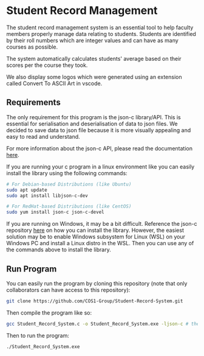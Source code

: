 # Student Record Management

The student record management system is an essential tool to help faculty members properly manage data relating to students. Students are identified by their roll numbers which are integer values and can have as many courses as possible.

The system automatically calculates students' average based on their scores per the course they took.

We also display some logos which were generated using an extension called  Convert To ASCII Art in vscode.

## Requirements

The only requirement for this program is the json-c library/API. This is essential for serialisation and deserialisation of data to json files. We decided to save data to json file because it is more visually appealing and easy to read and understand.

For more information about the json-c API, please read the documentation [here](https://json-c.github.io/json-c/).

If you are running your c program in a linux environment like you can easily install the library using the following commands:

```bash
# For Debian-based Distributions (like Ubuntu)
sudo apt update
sudo apt install libjson-c-dev
```

```bash
# For RedHat-based Distributions (like CentOS)
sudo yum install json-c json-c-devel
```

If you are running on Windows, it may be a bit difficult. Reference the json-c repository [here](https://github.com/json-c/json-c) on how you can install the library.
However, the easiest solution may be to enable Windows subsystem for Linux (WSL) on your Windows PC and install a Linux distro in the WSL. Then you can use any of the commands above to install the library.

## Run Program

You can easily run the program by cloning this repository (note that only collaborators can have access to this repository):

```bash
git clone https://github.com/COS1-Group/Student-Record-System.git
```

Then compile the program like so:

```bash
gcc Student_Record_System.c -o Student_Record_System.exe -ljson-c # the flag -ljson-c is essential to link the json-c API to the program
```
Then to run the program:

```bash
./Student_Record_System.exe
```
